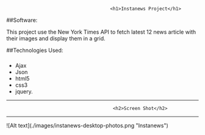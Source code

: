                                           <h1>Instanews Project</h1>

##Software:

This project use the New York Times API to fetch latest 12 news article with their images and display them in a grid.

##Technologies Used:
###
- Ajax
- Json 
- html5
- css3 
- jquery.
<hr>

                                           <h2>Screen Shot</h2>
<HR>
![Alt text](./images/instanews-desktop-photos.png "Instanews")






